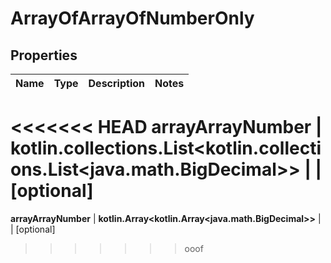 
# ArrayOfArrayOfNumberOnly

## Properties
Name | Type | Description | Notes
------------ | ------------- | ------------- | -------------
<<<<<<< HEAD
**arrayArrayNumber** | **kotlin.collections.List&lt;kotlin.collections.List&lt;java.math.BigDecimal&gt;&gt;** |  |  [optional]
=======
**arrayArrayNumber** | **kotlin.Array&lt;kotlin.Array&lt;java.math.BigDecimal&gt;&gt;** |  |  [optional]
>>>>>>> ooof



